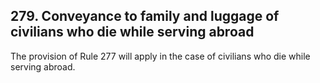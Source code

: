 ## 279. Conveyance to family and luggage of civilians who die while serving abroad

The provision of Rule 277 will apply in the case of civilians who die while serving abroad.

